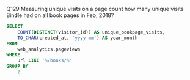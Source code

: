 Q129 Measuring unique visits on a page
count how many unique visits Bindle had on all book pages in Feb, 2018?

```sql
SELECT
	COUNT(DISTINCT(visitor_id)) AS unique_bookpage_visits,
	TO_CHAR(created_at, 'yyyy-mm') AS year_month
FROM
	web_analytics.pageviews
WHERE
	url LIKE '%/books/%'
GROUP BY
	2
```